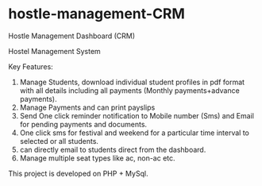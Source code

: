 # hostle-management-CRM
Hostle Management Dashboard (CRM)

Hostel Management System 

Key Features: 
1. Manage Students, download individual student profiles in pdf format with all details including all payments (Monthly payments+advance payments). 
2. Manage Payments and can print payslips   
3. Send One click reminder notification to Mobile number (Sms) and Email for pending payments and documents.   
4. One click sms for festival and weekend for a particular time interval to  selected or all students. 
5. can directly email to students direct from the dashboard.    
6. Manage multiple seat types like ac, non-ac etc.     


This project is developed on PHP + MySql.
